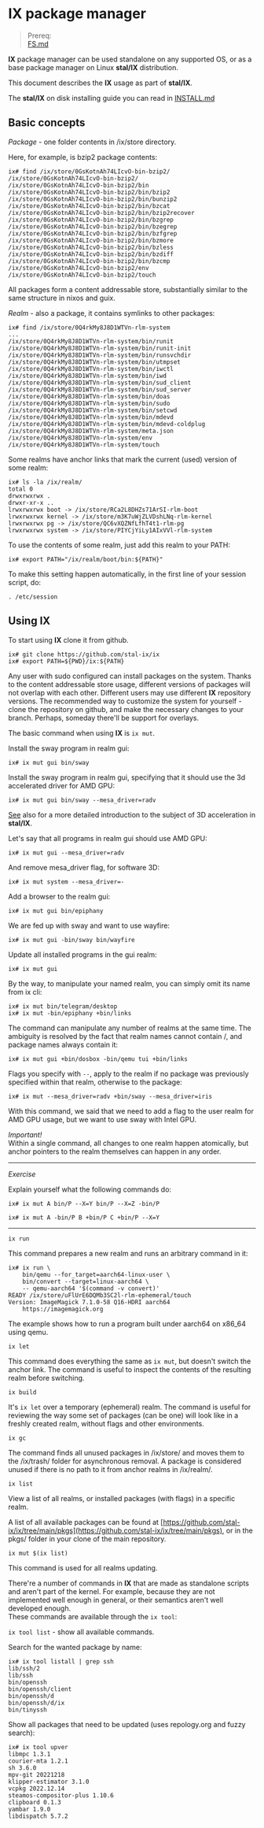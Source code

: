 # IX package manager

> Prereq:<br>
> [FS.md](FS.md)<br>


**IX** package manager can be used standalone on any supported OS, or as a base package manager on Linux **stal/IX** distribution.

This document describes the **IX** usage as part of **stal/IX**.

The **stal/IX** on disk installing guide you can read in [INSTALL.md](INSTALL.md)

## Basic concepts

*Package* - one folder contents in /ix/store directory.

Here, for example, is bzip2 package contents:

```shell
ix# find /ix/store/0GsKotnAh74LIcvO-bin-bzip2/
/ix/store/0GsKotnAh74LIcvO-bin-bzip2/
/ix/store/0GsKotnAh74LIcvO-bin-bzip2/bin
/ix/store/0GsKotnAh74LIcvO-bin-bzip2/bin/bzip2
/ix/store/0GsKotnAh74LIcvO-bin-bzip2/bin/bunzip2
/ix/store/0GsKotnAh74LIcvO-bin-bzip2/bin/bzcat
/ix/store/0GsKotnAh74LIcvO-bin-bzip2/bin/bzip2recover
/ix/store/0GsKotnAh74LIcvO-bin-bzip2/bin/bzgrep
/ix/store/0GsKotnAh74LIcvO-bin-bzip2/bin/bzegrep
/ix/store/0GsKotnAh74LIcvO-bin-bzip2/bin/bzfgrep
/ix/store/0GsKotnAh74LIcvO-bin-bzip2/bin/bzmore
/ix/store/0GsKotnAh74LIcvO-bin-bzip2/bin/bzless
/ix/store/0GsKotnAh74LIcvO-bin-bzip2/bin/bzdiff
/ix/store/0GsKotnAh74LIcvO-bin-bzip2/bin/bzcmp
/ix/store/0GsKotnAh74LIcvO-bin-bzip2/env
/ix/store/0GsKotnAh74LIcvO-bin-bzip2/touch
```

All packages form a content addressable store, substantially similar to the same structure in nixos and guix.

*Realm* - also a package, it contains symlinks to other packages:

```shell
ix# find /ix/store/0Q4rkMy8J8D1WTVn-rlm-system
...
/ix/store/0Q4rkMy8J8D1WTVn-rlm-system/bin/runit
/ix/store/0Q4rkMy8J8D1WTVn-rlm-system/bin/runit-init
/ix/store/0Q4rkMy8J8D1WTVn-rlm-system/bin/runsvchdir
/ix/store/0Q4rkMy8J8D1WTVn-rlm-system/bin/utmpset
/ix/store/0Q4rkMy8J8D1WTVn-rlm-system/bin/iwctl
/ix/store/0Q4rkMy8J8D1WTVn-rlm-system/bin/iwd
/ix/store/0Q4rkMy8J8D1WTVn-rlm-system/bin/sud_client
/ix/store/0Q4rkMy8J8D1WTVn-rlm-system/bin/sud_server
/ix/store/0Q4rkMy8J8D1WTVn-rlm-system/bin/doas
/ix/store/0Q4rkMy8J8D1WTVn-rlm-system/bin/sudo
/ix/store/0Q4rkMy8J8D1WTVn-rlm-system/bin/setcwd
/ix/store/0Q4rkMy8J8D1WTVn-rlm-system/bin/mdevd
/ix/store/0Q4rkMy8J8D1WTVn-rlm-system/bin/mdevd-coldplug
/ix/store/0Q4rkMy8J8D1WTVn-rlm-system/meta.json
/ix/store/0Q4rkMy8J8D1WTVn-rlm-system/env
/ix/store/0Q4rkMy8J8D1WTVn-rlm-system/touch
```

Some realms have anchor links that mark the current (used) version of some realm:

```shell
ix# ls -la /ix/realm/
total 0
drwxrwxrwx .
drwxr-xr-x ..
lrwxrwxrwx boot -> /ix/store/RCa2L8DHZs71ArSI-rlm-boot
lrwxrwxrwx kernel -> /ix/store/m3K7uWjZLVDshLNq-rlm-kernel
lrwxrwxrwx pg -> /ix/store/QC6vXQZNfLfhT4t1-rlm-pg
lrwxrwxrwx system -> /ix/store/PIYCjYiLy1AIxVVl-rlm-system
```

To use the contents of some realm, just add this realm to your PATH:

```shell
ix# export PATH="/ix/realm/boot/bin:${PATH}"
```

To make this setting happen automatically, in the first line of your session script, do:

```shell
. /etc/session
```

## Using IX

To start using **IX** clone it from github.

```shell
ix# git clone https://github.com/stal-ix/ix
ix# export PATH=${PWD}/ix:${PATH}
```

Any user with sudo configured can install packages on the system. Thanks to the content addressable store usage, different versions of packages will not overlap with each other. Different users may use different **IX** repository versions. The recommended way to customize the system for yourself - clone the repository on github, and make the necessary changes to your branch. Perhaps, someday there'll be support for overlays.

The basic command when using **IX** is `ix mut`.

Install the sway program in realm gui:

```shell
ix# ix mut gui bin/sway
```

Install the sway program in realm gui, specifying that it should use the 3d accelerated driver for AMD GPU:

```shell
ix# ix mut gui bin/sway --mesa_driver=radv
```

[See](ACCEL.md) also for a more detailed introduction to the subject of 3D acceleration in **stal/IX**.

Let's say that all programs in realm gui should use AMD GPU:

```shell
ix# ix mut gui --mesa_driver=radv
```

And remove mesa_driver flag, for software 3D:

```shell
ix# ix mut system --mesa_driver=-
```

Add a browser to the realm gui:

```shell
ix# ix mut gui bin/epiphany
```

We are fed up with sway and want to use wayfire:

```shell
ix# ix mut gui -bin/sway bin/wayfire
```

Update all installed programs in the gui realm:

```shell
ix# ix mut gui
```

By the way, to manipulate your named realm, you can simply omit its name from ix cli:

```shell
ix# ix mut bin/telegram/desktop
ix# ix mut -bin/epiphany +bin/links
```

The command can manipulate any number of realms at the same time. The ambiguity is resolved by the fact that realm names cannot contain /, and package names always contain it:

```shell
ix# ix mut gui +bin/dosbox -bin/qemu tui +bin/links
```

Flags you specify with `--`, apply to the realm if no package was previously specified within that realm, otherwise to the package:

```shell
ix# ix mut --mesa_driver=radv +bin/sway --mesa_driver=iris
```

With this command, we said that we need to add a flag to the user realm for AMD GPU usage, but we want to use sway with Intel GPU.

*Important!*<br>
Within a single command, all changes to one realm happen atomically, but anchor pointers to the realm themselves can happen in any order.

---

*Exercise*

Explain yourself what the following commands do:

```shell
ix# ix mut A bin/P --X=Y bin/P --X=Z -bin/P
```

```shell
ix# ix mut A -bin/P B +bin/P C +bin/P --X=Y
```

---

`ix run`

This command prepares a new realm and runs an arbitrary command in it:

```shell
ix# ix run \
    bin/qemu --for_target=aarch64-linux-user \
    bin/convert --target=linux-aarch64 \
    -- qemu-aarch64 '$(command -v convert)'
READY /ix/store/uFlUrE6DQMb3SC2l-rlm-ephemeral/touch
Version: ImageMagick 7.1.0-58 Q16-HDRI aarch64
    https://imagemagick.org
```

The example shows how to run a program built under aarch64 on x86_64 using qemu.

`ix let`

This command does everything the same as `ix mut`, but doesn't switch the anchor link. The command is useful to inspect the contents of the resulting realm before switching.

`ix build`

It's `ix let` over a temporary (ephemeral) realm. The command is useful for reviewing the way some set of packages (can be one) will look like in a freshly created realm, without flags and other environments.

`ix gc`

The command finds all unused packages in /ix/store/ and moves them to the /ix/trash/ folder for asynchronous removal. A package is considered unused if there is no path to it from anchor realms in /ix/realm/.

`ix list`

View a list of all realms, or installed packages (with flags) in a specific realm.

A list of all available packages can be found at [https://github.com/stal-ix/ix/tree/main/pkgs](https://github.com/stal-ix/ix/tree/main/pkgs), or in the pkgs/ folder in your clone of the main repository.

`ix mut $(ix list)`

This command is used for all realms updating.

There're a number of commands in **IX** that are made as standalone scripts and aren't part of the kernel. For example, because they are not implemented well enough in general, or their semantics aren't well developed enough.<br>
These commands are available through the `ix tool`:

`ix tool list` - show all available commands.

Search for the wanted package by name:

```shell
ix# ix tool listall | grep ssh
lib/ssh/2
lib/ssh
bin/openssh
bin/openssh/client
bin/openssh/d
bin/openssh/d/ix
bin/tinyssh
```

Show all packages that need to be updated (uses repology.org and fuzzy search):

```shell
ix# ix tool upver
libmpc 1.3.1
courier-mta 1.2.1
sh 3.6.0
mpv-git 20221218
klipper-estimator 3.1.0
vcpkg 2022.12.14
steamos-compositor-plus 1.10.6
clipboard 0.1.3
yambar 1.9.0
libdispatch 5.7.2
```

